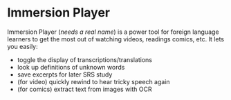 # Immersion Player

Immersion Player (*needs a real name*) is a power tool for foreign language learners to get the most out of watching videos, readings comics, etc. It lets you easily:
- toggle the display of transcriptions/translations
- look up definitions of unknown words
- save excerpts for later SRS study
- (for video) quickly rewind to hear tricky speech again
- (for comics) extract text from images with OCR
